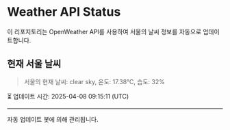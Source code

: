 
# Weather API Status

이 리포지토리는 OpenWeather API를 사용하여 서울의 날씨 정보를 자동으로 업데이트합니다.

## 현재 서울 날씨
> 서울의 현재 날씨: clear sky, 온도: 17.38°C, 습도: 32%

⏳ 업데이트 시간: 2025-04-08 09:15:11 (UTC)

---
자동 업데이트 봇에 의해 관리됩니다.
